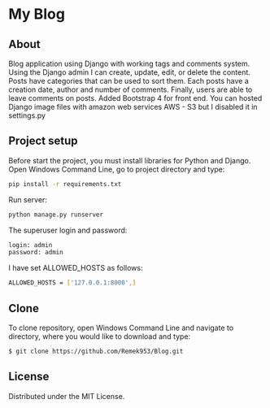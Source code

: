 # My Blog

## About

Blog application using Django with working tags and comments system. Using the Django admin I can create, update, edit, or delete the content. Posts have categories that can be used to sort them. Each posts have a creation date, author and number of comments. Finally, users are able to leave comments on posts. Added Bootstrap 4 for front end. You can hosted Django image files with amazon web services AWS - S3 but I disabled it in settings.py

## Project setup

Before start the project, you must install libraries for Python and Django. Open Windows Command Line, go to project directory and type:

```sh
pip install -r requirements.txt
```

Run server:
```sh
python manage.py runserver
```

The superuser login and password:
```sh
login: admin
password: admin
```

I have set ALLOWED_HOSTS as follows:
```sh
ALLOWED_HOSTS = ['127.0.0.1:8000',]
```

## Clone

To clone repository, open Windows Command Line and navigate to directory, where you would like to download and type:
```sh
$ git clone https://github.com/Remek953/Blog.git
```

## License

Distributed under the MIT License.